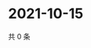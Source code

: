 # 2021-10-15

共 0 条

<!-- BEGIN WEIBO -->
<!-- 最后更新时间 Fri Oct 15 2021 20:22:34 GMT+0800 (China Standard Time) -->

<!-- END WEIBO -->
